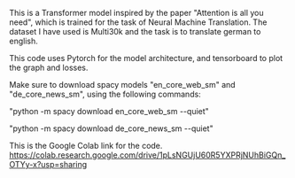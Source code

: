 This is a Transformer model inspired by the paper "Attention is all you need", which is trained for the task of Neural Machine Translation. The dataset I have used is Multi30k and the task is to translate german to english. 

This code uses Pytorch for the model architecture, and tensorboard to plot the graph and losses.

Make sure to download spacy models "en_core_web_sm" and "de_core_news_sm", using the following commands:

"python -m spacy download en_core_web_sm --quiet"

"python -m spacy download de_core_news_sm --quiet"

This is the Google Colab link for the code. 
https://colab.research.google.com/drive/1pLsNGUjU60R5YXPRjNUhBiGQn_OTYy-x?usp=sharing
